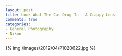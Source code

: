 ```yaml
---
layout: post
title: Look What The Cat Drug In - A Crappy Lens.
comments: true
categories:
- General Photography
- Nikon
---
```


{% img /images/2012/04/P1020622.jpg %}



<!--more-->

